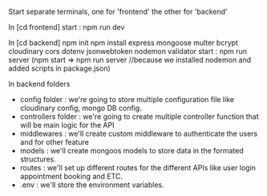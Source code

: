 



Start separate terminals, one for 'frontend' the other for 'backend'

In [cd frontend]
start : npm run dev


In [cd backend]
npm init
npm install express mongoose multer bcrypt cloudinary cors dotenv jsonwebtoken nodemon validator
start : npm run server (npm start => npm run server //because we installed nodemon and added scripts in package.json)


In backend folders
* config folder : we're going to store multiple configuration file like cloudinary config, mongo DB config.
* controllers folder : we're going to create multiple controller function that will be main logic for the API 
* middlewares : we'll create custom middleware to authenticate the users and for other feature
* models : we'll create mongoos models to store data in the formated structures.
* routes : we'll set up different routes for the different APIs like user login appointment booking and ETC. 
* .env : we'll store the environment variables. 